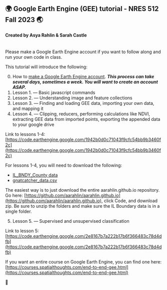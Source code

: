 ## 🌍 Google Earth Engine (GEE) tutorial - NRES 512 Fall 2023 🌏
#### Created by Asya Rahlin & Sarah Castle 

<br>
Please make a Google Earth Engine account if you want to follow along and run your own code in class.  
</details>
<br>

This tutorial will introduce the following: 
<br>

0. How to [make a Google Earth Engine account](https://aarahlin.github.io/0). ***This process can take several days, sometimes a week. You will want to create an account ASAP.***
1. Lesson 1. — Basic javascript commands
2. Lesson 2. — Understanding image and feature collections
3. Lesson 3. — Finding and loading GEE data, importing your own data, and mapping it
4. Lesson 4. — Clipping, reducers, performing calculations like NDVI, extracting GEE data from imported points, exporting the appended data to your google drive

Link to lessons 1-4: [https://code.earthengine.google.com/1942b0d0c71043f9cfc54bb9b3460f2c](https://code.earthengine.google.com/1942b0d0c71043f9cfc54bb9b3460f2c)

For lessons 1-4, you will need to download the following:
- [IL_BNDY_County data](https://github.com/aarahlin/aarahlin.github.io/tree/main/IL_BNDY_County)
- [gnatcatcher_data.csv](https://github.com/aarahlin/aarahlin.github.io/blob/main/gnatcatcher_data.csv)

The easiest way is to just download the entire aarahlin.github.io repository.
Go here: [https://github.com/aarahlin/aarahlin.github.io](https://github.com/aarahlin/aarahlin.github.io), click Code, and download zip. Be sure to unzip the folders and make sure the IL Boundary data is in a single folder.

5. Lesson 5. — Supervised and unsupervised classification

Link to lesson 5: [https://code.earthengine.google.com/2e8167b7a222b17b6f366483c78d4dfb](https://code.earthengine.google.com/2e8167b7a222b17b6f366483c78d4dfb) 

If you want an entire course on Google Earth Engine, you can find one here: [https://courses.spatialthoughts.com/end-to-end-gee.html](https://courses.spatialthoughts.com/end-to-end-gee.html)



<details style="cursor: pointer;">
  <summary style="outline: none; user-select: none; list-style-type: none; margin-bottom: -1px;">🔮</summary>
As you peer into the cloudy depths of the crystal ball, a message emerges: 'Signs point to success, but only if you commit to the magical journey of debugging.'
 </details>








<meta http-equiv='cache-control' content='no-cache'> 
<meta http-equiv='expires' content='0'> 
<meta http-equiv='pragma' content='no-cache'>

